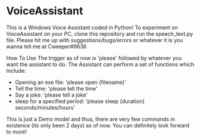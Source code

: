 # VoiceAssistant
 This is a Windows Voice Assistant coded in Python!
 To experiment on VoiceAssistant on your PC, clone this repository and run the speech_text.py file.
 Please hit me up with suggestions/bugs/errors or whatever it is you wanna tell me at Cweeper#9636

How To Use
 The trigger as of now is 'please' followed by whatever you want the assistant to do. The Assistant can perform a set of functions which Include:
 
 - Opening an exe file: 'please open {filename}'
 - Tell the time: 'please tell the time'
 - Say a joke: 'please tell a joke'
 - sleep for a specified period: 'please sleep {duration} seconds/minutes/hours'
 
 
 This is just a Demo model and thus, there are very few commands in existence (its only been 2 days) as of now. You can definitely look forward to more!

